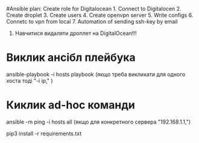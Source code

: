 #Ansible plan:
    Create role for Digitalocean
        1. Connect to Digitalocen
        2. Create droplet
        3. Create users
        4. Create openvpn server
        5. Write configs
        6. Connetc to vpn from local
        7. Automation of sending ssh-key by email


1) Навчитися видаляти дроплет на DigitalOcean!!!

# Виклик ансібл плейбука

ansible-playbook -i hosts playbook (якщо треба викликати для одного хоста тоді "-i ip," ) 

# Киклик ad-hoc команди

ansible -m ping -i hosts all (якщо для конкретного сервера "192.168.1.1,")

pip3 install -r requirements.txt